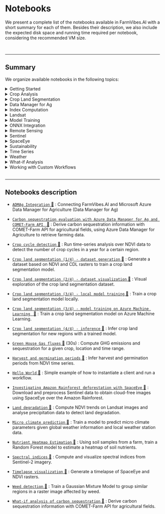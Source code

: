 # Notebooks

We present a complete list of the notebooks available in FarmVibes.AI with a short summary for each of them. Besides their description, we also include the expected disk space and running time required per notebook, considering the recommended VM size.

<br>

---------------


## Summary

We organize available notebooks in the following topics:

<details>
<summary> Getting Started </summary>

- [`Hello World` 📓](https://github.com/microsoft/farmvibes-ai/blob/main/notebooks/helloworld.ipynb)

- [`Spectral indices` 📓](https://github.com/microsoft/farmvibes-ai/blob/main/notebooks/sentinel/spectral_indices.ipynb)


</details>
<details>
<summary> Crop Analysis </summary>

- [`ADMAg Integration` 📓](https://github.com/microsoft/farmvibes-ai/blob/main/notebooks/admag/azure_data_manager_for_agriculture_example.ipynb)

- [`Harvest and germination periods` 📓](https://github.com/microsoft/farmvibes-ai/blob/main/notebooks/harvest_period/ndvi_summary.ipynb)


</details>
<details>
<summary> Crop Land Segmentation </summary>

- [`Crop land segmentation (1/4) - dataset generation` 📓](https://github.com/microsoft/farmvibes-ai/blob/main/notebooks/crop_segmentation/01_dataset_generation.ipynb)

- [`Crop land segmentation (2/4) - dataset visualization` 📓](https://github.com/microsoft/farmvibes-ai/blob/main/notebooks/crop_segmentation/02_visualize_dataset.ipynb)

- [`Crop land segmentation (3/4) - local model training` 📓](https://github.com/microsoft/farmvibes-ai/blob/main/notebooks/crop_segmentation/03_local_training.ipynb)

- [`Crop land segmentation (3/4) - model training on Azure Machine Learning ` 📓](https://github.com/microsoft/farmvibes-ai/blob/main/notebooks/crop_segmentation/03_aml_training.ipynb)

- [`Crop land segmentation (4/4) - inference` 📓](https://github.com/microsoft/farmvibes-ai/blob/main/notebooks/crop_segmentation/04_inference.ipynb)


</details>
<details>
<summary> Data Manager for Ag </summary>

- [`ADMAg Integration` 📓](https://github.com/microsoft/farmvibes-ai/blob/main/notebooks/admag/azure_data_manager_for_agriculture_example.ipynb)

- [`Carbon sequestration evaluation with Azure Data Manager for Ag and COMET-Farm API ` 📓](https://github.com/microsoft/farmvibes-ai/blob/main/notebooks/admag/azure_data_manager_for_agriculture_and_comet_farm_api_example.ipynb)


</details>
<details>
<summary> Index Computation </summary>

- [`Crop cycle detection` 📓](https://github.com/microsoft/farmvibes-ai/blob/main/notebooks/crop_cycles/crop_cycles.ipynb)

- [`Harvest and germination periods` 📓](https://github.com/microsoft/farmvibes-ai/blob/main/notebooks/harvest_period/ndvi_summary.ipynb)

- [`Land degradation` 📓](https://github.com/microsoft/farmvibes-ai/blob/main/notebooks/land_degradation/land_degradation.ipynb)

- [`Nutrient Heatmap Estimation` 📓](https://github.com/microsoft/farmvibes-ai/blob/main/notebooks/heatmaps/nutrients.ipynb)

- [`Spectral indices` 📓](https://github.com/microsoft/farmvibes-ai/blob/main/notebooks/sentinel/spectral_indices.ipynb)

- [`Timelapse visualization` 📓](https://github.com/microsoft/farmvibes-ai/blob/main/notebooks/sentinel/timelapse_visualization.ipynb)


</details>
<details>
<summary> Landsat </summary>

- [`Land degradation` 📓](https://github.com/microsoft/farmvibes-ai/blob/main/notebooks/land_degradation/land_degradation.ipynb)


</details>
<details>
<summary> Model Training </summary>

- [`Crop land segmentation (1/4) - dataset generation` 📓](https://github.com/microsoft/farmvibes-ai/blob/main/notebooks/crop_segmentation/01_dataset_generation.ipynb)

- [`Crop land segmentation (3/4) - local model training` 📓](https://github.com/microsoft/farmvibes-ai/blob/main/notebooks/crop_segmentation/03_local_training.ipynb)

- [`Crop land segmentation (3/4) - model training on Azure Machine Learning ` 📓](https://github.com/microsoft/farmvibes-ai/blob/main/notebooks/crop_segmentation/03_aml_training.ipynb)

- [`Micro climate prediction` 📓](https://github.com/microsoft/farmvibes-ai/blob/main/notebooks/deepmc/mc_forecast.ipynb)

- [`Nutrient Heatmap Estimation` 📓](https://github.com/microsoft/farmvibes-ai/blob/main/notebooks/heatmaps/nutrients.ipynb)

- [`Weed detection` 📓](https://github.com/microsoft/farmvibes-ai/blob/main/notebooks/weed_detection/weed_detection.ipynb)


</details>
<details>
<summary> ONNX Integration </summary>

- [`Crop cycle detection` 📓](https://github.com/microsoft/farmvibes-ai/blob/main/notebooks/crop_cycles/crop_cycles.ipynb)

- [`Crop land segmentation (3/4) - local model training` 📓](https://github.com/microsoft/farmvibes-ai/blob/main/notebooks/crop_segmentation/03_local_training.ipynb)

- [`Crop land segmentation (3/4) - model training on Azure Machine Learning ` 📓](https://github.com/microsoft/farmvibes-ai/blob/main/notebooks/crop_segmentation/03_aml_training.ipynb)

- [`Crop land segmentation (4/4) - inference` 📓](https://github.com/microsoft/farmvibes-ai/blob/main/notebooks/crop_segmentation/04_inference.ipynb)


</details>
<details>
<summary> Remote Sensing </summary>

- [`Crop cycle detection` 📓](https://github.com/microsoft/farmvibes-ai/blob/main/notebooks/crop_cycles/crop_cycles.ipynb)

- [`Crop land segmentation (1/4) - dataset generation` 📓](https://github.com/microsoft/farmvibes-ai/blob/main/notebooks/crop_segmentation/01_dataset_generation.ipynb)

- [`Crop land segmentation (2/4) - dataset visualization` 📓](https://github.com/microsoft/farmvibes-ai/blob/main/notebooks/crop_segmentation/02_visualize_dataset.ipynb)

- [`Crop land segmentation (3/4) - local model training` 📓](https://github.com/microsoft/farmvibes-ai/blob/main/notebooks/crop_segmentation/03_local_training.ipynb)

- [`Crop land segmentation (3/4) - model training on Azure Machine Learning ` 📓](https://github.com/microsoft/farmvibes-ai/blob/main/notebooks/crop_segmentation/03_aml_training.ipynb)

- [`Crop land segmentation (4/4) - inference` 📓](https://github.com/microsoft/farmvibes-ai/blob/main/notebooks/crop_segmentation/04_inference.ipynb)

- [`Harvest and germination periods` 📓](https://github.com/microsoft/farmvibes-ai/blob/main/notebooks/harvest_period/ndvi_summary.ipynb)

- [`Investigating Amazon Rainforest deforestation with SpaceEye` 📓](https://github.com/microsoft/farmvibes-ai/blob/main/notebooks/sentinel/sentinel_spaceeye.ipynb)

- [`Land degradation` 📓](https://github.com/microsoft/farmvibes-ai/blob/main/notebooks/land_degradation/land_degradation.ipynb)

- [`Spectral indices` 📓](https://github.com/microsoft/farmvibes-ai/blob/main/notebooks/sentinel/spectral_indices.ipynb)

- [`Timelapse visualization` 📓](https://github.com/microsoft/farmvibes-ai/blob/main/notebooks/sentinel/timelapse_visualization.ipynb)

- [`Weed detection` 📓](https://github.com/microsoft/farmvibes-ai/blob/main/notebooks/weed_detection/weed_detection.ipynb)


</details>
<details>
<summary> Sentinel </summary>

- [`Investigating Amazon Rainforest deforestation with SpaceEye` 📓](https://github.com/microsoft/farmvibes-ai/blob/main/notebooks/sentinel/sentinel_spaceeye.ipynb)

- [`Nutrient Heatmap Estimation` 📓](https://github.com/microsoft/farmvibes-ai/blob/main/notebooks/heatmaps/nutrients.ipynb)

- [`Spectral indices` 📓](https://github.com/microsoft/farmvibes-ai/blob/main/notebooks/sentinel/spectral_indices.ipynb)


</details>
<details>
<summary> SpaceEye </summary>

- [`Crop cycle detection` 📓](https://github.com/microsoft/farmvibes-ai/blob/main/notebooks/crop_cycles/crop_cycles.ipynb)

- [`Investigating Amazon Rainforest deforestation with SpaceEye` 📓](https://github.com/microsoft/farmvibes-ai/blob/main/notebooks/sentinel/sentinel_spaceeye.ipynb)

- [`Timelapse visualization` 📓](https://github.com/microsoft/farmvibes-ai/blob/main/notebooks/sentinel/timelapse_visualization.ipynb)


</details>
<details>
<summary> Sustainability </summary>

- [`Carbon sequestration evaluation with Azure Data Manager for Ag and COMET-Farm API ` 📓](https://github.com/microsoft/farmvibes-ai/blob/main/notebooks/admag/azure_data_manager_for_agriculture_and_comet_farm_api_example.ipynb)

- [`Green House Gas fluxes` 📓](https://github.com/microsoft/farmvibes-ai/blob/main/notebooks/ghg_fluxes/ghg_fluxes.ipynb)

- [`Nutrient Heatmap Estimation` 📓](https://github.com/microsoft/farmvibes-ai/blob/main/notebooks/heatmaps/nutrients.ipynb)

- [`What-if analysis of carbon sequestration` 📓](https://github.com/microsoft/farmvibes-ai/blob/main/notebooks/carbon/whatif.ipynb)


</details>
<details>
<summary> Time Series </summary>

- [`Harvest and germination periods` 📓](https://github.com/microsoft/farmvibes-ai/blob/main/notebooks/harvest_period/ndvi_summary.ipynb)


</details>
<details>
<summary> Weather </summary>

- [`Land degradation` 📓](https://github.com/microsoft/farmvibes-ai/blob/main/notebooks/land_degradation/land_degradation.ipynb)

- [`Micro climate prediction` 📓](https://github.com/microsoft/farmvibes-ai/blob/main/notebooks/deepmc/mc_forecast.ipynb)


</details>
<details>
<summary> What-if Analysis </summary>

- [`Carbon sequestration evaluation with Azure Data Manager for Ag and COMET-Farm API ` 📓](https://github.com/microsoft/farmvibes-ai/blob/main/notebooks/admag/azure_data_manager_for_agriculture_and_comet_farm_api_example.ipynb)

- [`Green House Gas fluxes` 📓](https://github.com/microsoft/farmvibes-ai/blob/main/notebooks/ghg_fluxes/ghg_fluxes.ipynb)

- [`What-if analysis of carbon sequestration` 📓](https://github.com/microsoft/farmvibes-ai/blob/main/notebooks/carbon/whatif.ipynb)


</details>
<details>
<summary> Working with Custom Workflows </summary>

- [`ADMAg Integration` 📓](https://github.com/microsoft/farmvibes-ai/blob/main/notebooks/admag/azure_data_manager_for_agriculture_example.ipynb)

- [`Crop cycle detection` 📓](https://github.com/microsoft/farmvibes-ai/blob/main/notebooks/crop_cycles/crop_cycles.ipynb)

- [`Crop land segmentation (1/4) - dataset generation` 📓](https://github.com/microsoft/farmvibes-ai/blob/main/notebooks/crop_segmentation/01_dataset_generation.ipynb)

- [`Crop land segmentation (2/4) - dataset visualization` 📓](https://github.com/microsoft/farmvibes-ai/blob/main/notebooks/crop_segmentation/02_visualize_dataset.ipynb)

- [`Nutrient Heatmap Estimation` 📓](https://github.com/microsoft/farmvibes-ai/blob/main/notebooks/heatmaps/nutrients.ipynb)

- [`Spectral indices` 📓](https://github.com/microsoft/farmvibes-ai/blob/main/notebooks/sentinel/spectral_indices.ipynb)

- [`Timelapse visualization` 📓](https://github.com/microsoft/farmvibes-ai/blob/main/notebooks/sentinel/timelapse_visualization.ipynb)


</details>




<br>

---------------


## Notebooks description

- [`ADMAg Integration` 📓](https://github.com/microsoft/farmvibes-ai/blob/main/notebooks/admag/azure_data_manager_for_agriculture_example.ipynb) : Connecting FarmVibes.AI and Microsoft Azure Data Manager for Agriculture (Data Manager for Ag)

- [`Carbon sequestration evaluation with Azure Data Manager for Ag and COMET-Farm API ` 📓](https://github.com/microsoft/farmvibes-ai/blob/main/notebooks/admag/azure_data_manager_for_agriculture_and_comet_farm_api_example.ipynb) : Derive carbon sequestration information with COMET-Farm API for agricultural fields, using Azure Data Manager for Agriculture to retrieve farming data.

- [`Crop cycle detection` 📓](https://github.com/microsoft/farmvibes-ai/blob/main/notebooks/crop_cycles/crop_cycles.ipynb) : Run time-series analysis over NDVI data to detect the number of crop cycles in a year for a certain region.

- [`Crop land segmentation (1/4) - dataset generation` 📓](https://github.com/microsoft/farmvibes-ai/blob/main/notebooks/crop_segmentation/01_dataset_generation.ipynb) : Generate a dataset based on NDVI and CDL rasters to train a crop land segmentation model.

- [`Crop land segmentation (2/4) - dataset visualization` 📓](https://github.com/microsoft/farmvibes-ai/blob/main/notebooks/crop_segmentation/02_visualize_dataset.ipynb) : Visual exploration of the crop land segmentation dataset.

- [`Crop land segmentation (3/4) - local model training` 📓](https://github.com/microsoft/farmvibes-ai/blob/main/notebooks/crop_segmentation/03_local_training.ipynb) : Train a crop land segmentation model locally.

- [`Crop land segmentation (3/4) - model training on Azure Machine Learning ` 📓](https://github.com/microsoft/farmvibes-ai/blob/main/notebooks/crop_segmentation/03_aml_training.ipynb) : Train a crop land segmentation model on Azure Machine Learning.

- [`Crop land segmentation (4/4) - inference` 📓](https://github.com/microsoft/farmvibes-ai/blob/main/notebooks/crop_segmentation/04_inference.ipynb) : Infer crop land segmentation for new regions with a trained model.

- [`Green House Gas fluxes` 📓](https://github.com/microsoft/farmvibes-ai/blob/main/notebooks/ghg_fluxes/ghg_fluxes.ipynb)  (30s) : Compute GHG emissions and sequestration for a given crop, location and time range.

- [`Harvest and germination periods` 📓](https://github.com/microsoft/farmvibes-ai/blob/main/notebooks/harvest_period/ndvi_summary.ipynb) : Infer harvest and germination periods from NDVI time series.

- [`Hello World` 📓](https://github.com/microsoft/farmvibes-ai/blob/main/notebooks/helloworld.ipynb) : Simple example of how to instantiate a client and run a workflow.

- [`Investigating Amazon Rainforest deforestation with SpaceEye` 📓](https://github.com/microsoft/farmvibes-ai/blob/main/notebooks/sentinel/sentinel_spaceeye.ipynb) : Download and preprocess Sentinel data to obtain cloud-free images using SpaceEye over the Amazon Rainforest.

- [`Land degradation` 📓](https://github.com/microsoft/farmvibes-ai/blob/main/notebooks/land_degradation/land_degradation.ipynb) : Compute NDVI trends on Landsat images and analyse precipitation data to detect land degradation.

- [`Micro climate prediction` 📓](https://github.com/microsoft/farmvibes-ai/blob/main/notebooks/deepmc/mc_forecast.ipynb) : Train a model to predict micro climate parameters given global weather information and local weather station data.

- [`Nutrient Heatmap Estimation` 📓](https://github.com/microsoft/farmvibes-ai/blob/main/notebooks/heatmaps/nutrients.ipynb) : Using soil samples from a farm, train a Random Forest model to estimate a heatmap of soil nutrients.

- [`Spectral indices` 📓](https://github.com/microsoft/farmvibes-ai/blob/main/notebooks/sentinel/spectral_indices.ipynb) : Compute and visualize spectral indices from Sentinel-2 imagery.

- [`Timelapse visualization` 📓](https://github.com/microsoft/farmvibes-ai/blob/main/notebooks/sentinel/timelapse_visualization.ipynb) : Generate a timelapse of SpaceEye and NDVI rasters.

- [`Weed detection` 📓](https://github.com/microsoft/farmvibes-ai/blob/main/notebooks/weed_detection/weed_detection.ipynb) : Train a Gaussian Mixture Model to group similar regions in a raster image affected by weed.

- [`What-if analysis of carbon sequestration` 📓](https://github.com/microsoft/farmvibes-ai/blob/main/notebooks/carbon/whatif.ipynb) : Derive carbon sequestration information with COMET-Farm API for agricultural fields.


